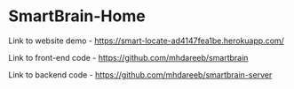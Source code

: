 # SmartBrain-Home
Link to website demo - https://smart-locate-ad4147fea1be.herokuapp.com/

Link to front-end code - https://github.com/mhdareeb/smartbrain

Link to backend code - https://github.com/mhdareeb/smartbrain-server
